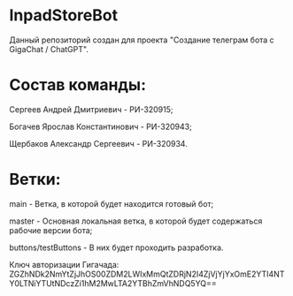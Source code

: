 # InpadStoreBot

Данный репозиторий создан для проекта "Создание телеграм бота с GigaChat / ChatGPT".

# Состав команды:
Сергеев Андрей Дмитриевич - РИ-320915;

Богачев Ярослав Константинович - РИ-320943;

Щербаков Александр Сергеевич - РИ-320934.

# Ветки:
main - Ветка, в которой будет находится готовый бот;

master - Основная локальная ветка, в которой будет содержаться рабочие версии бота;

buttons/testButtons - В них будет проходить разработка.

Ключ авторизации Гигачада: ZGZhNDk2NmYtZjJhOS00ZDM2LWIxMmQtZDRjN2I4ZjVjYjYxOmE2YTI4NTY0LTNiYTUtNDczZi1hM2MwLTA2YTBhZmVhNDQ5YQ==
